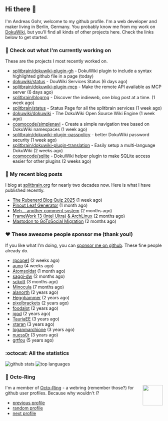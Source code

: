 ## Hi there :wave:

I'm Andreas Gohr, welcome to my github profile. I'm a web developer and maker living in Berlin, Germany. You probably know me from my work on [DokuWiki](https://github.com/dokuwiki/dokuwiki), but you'll find all kinds of other projects here. Check the links below to get started.

### :hammer: Check out what I'm currently working on

These are the projects I most recently worked on.


- [splitbrain/dokuwiki-plugin-gh](https://github.com/splitbrain/dokuwiki-plugin-gh) - DokuWiki plugin to include a syntax highlighted github file in a page (today)
- [dokuwiki/status](https://github.com/dokuwiki/status) - DouWiki Services Status (6 days ago)
- [splitbrain/dokuwiki-plugin-mcp](https://github.com/splitbrain/dokuwiki-plugin-mcp) - Make the remote API available as MCP server (6 days ago)
- [splitbrain/blogrng](https://github.com/splitbrain/blogrng) - Discover the indieweb, one blog post at a time. (1 week ago)
- [splitbrain/status](https://github.com/splitbrain/status) - Status Page for all the splitbrain services (1 week ago)
- [dokuwiki/dokuwiki](https://github.com/dokuwiki/dokuwiki) - The DokuWiki Open Source Wiki Engine (1 week ago)
- [cosmocode/simplenavi](https://github.com/cosmocode/simplenavi) - Create a simple navigation tree based on DokuWiki namespaces (1 week ago)
- [splitbrain/dokuwiki-plugin-passpolicy](https://github.com/splitbrain/dokuwiki-plugin-passpolicy) - better DokuWiki password security (1 week ago)
- [splitbrain/dokuwiki-plugin-translation](https://github.com/splitbrain/dokuwiki-plugin-translation) - Easily setup a multi-language DokuWiki (2 weeks ago)
- [cosmocode/sqlite](https://github.com/cosmocode/sqlite) - DokuWiki helper plugin to make SQLite access easier for other plugins (2 weeks ago)

### :scroll: My recent blog posts

I blog at [splitbrain.org](https://www.splitbrain.org) for nearly two decades now. Here is what I have published recently.


- [The Rubenerd Blog Quiz 2025](https://www.splitbrain.org/blog/2025-05/21-rubenerd_blog_quiz_2025) (1 week ago)
- [Pinout Leaf Generator](https://www.splitbrain.org/blog/2025-04/27-pinout_leaf_generator) (1 month ago)
- [Meh… another comment system](https://www.splitbrain.org/blog/2025-03/26-meh_another_comment_system) (2 months ago)
- [FrameWork 13 (Intel Ultra) &amp; ArchLinux](https://www.splitbrain.org/blog/2025-02/17-framework_13_intel_core_ultra_archlinux) (2 months ago)
- [Mastodon to GoToSocial Migration](https://www.splitbrain.org/blog/2025-03/12-mastodon_to_gotosocial_migration) (2 months ago)

### :hearts:️ These awesome people sponsor me (thank you!)

If you like what I'm doing, you can [sponsor me on github](https://github.com/sponsors/splitbrain). These fine people already do.


- [rpcope1](https://github.com/rpcope1) (2 weeks ago)
- [auno](https://github.com/auno) (4 weeks ago)
- [Atomsoldat](https://github.com/Atomsoldat) (1 month ago)
- [saggi-dw](https://github.com/saggi-dw) (2 months ago)
- [sckott](https://github.com/sckott) (3 months ago)
- [Minocula](https://github.com/Minocula) (7 months ago)
- [alanorth](https://github.com/alanorth) (2 years ago)
- [Hegghammer](https://github.com/Hegghammer) (2 years ago)
- [pixelbrackets](https://github.com/pixelbrackets) (2 years ago)
- [foodalot](https://github.com/foodalot) (2 years ago)
- [jgod](https://github.com/jgod) (2 years ago)
- [TauriaEE](https://github.com/TauriaEE) (3 years ago)
- [xtaran](https://github.com/xtaran) (3 years ago)
- [loganmarchione](https://github.com/loganmarchione) (3 years ago)
- [nuess0r](https://github.com/nuess0r) (3 years ago)
- [grtfou](https://github.com/grtfou) (5 years ago)

### :octocat: All the statistics

 ![github stats](https://github-readme-stats.vercel.app/api?username=splitbrain&show_icons=true&hide_title=true)
![top languages](https://github-readme-stats.vercel.app/api/top-langs/?username=splitbrain&layout=compact)


### :octopus: Octo-Ring

<img width="64" height="65" src="https://octo-ring.com/static/img/octo.png" align="right" alt="">

I'm a member of [Octo-Ring](https://octo-ring.com/) - a webring (remember those?) for github user profiles. Because why wouldn't I? 

* [previous profile](https://octo-ring.com/p/splitbrain/prev)
* [random profile](https://octo-ring.com/p/splitbrain/random)
* [next profile](https://octo-ring.com/p/splitbrain/next)

